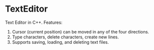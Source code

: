 # TextEditor
Text Editor in C++. 
Features:
  1. Cursor (current position) can be moved in any of the four directions.
  2. Type characters, delete characters, create new lines.
  3. Supports saving, loading, and deleting text files.
